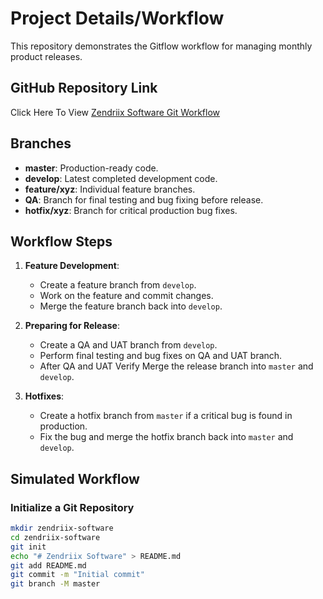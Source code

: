 ﻿# Project Details/Workflow
 
This repository demonstrates the Gitflow workflow for managing monthly product releases.

## GitHub Repository Link
Click Here To View
[Zendriix Software Git Workflow](https://github.com/Bapugouda-B/zendrix-soft)


## Branches

- **master**: Production-ready code.
- **develop**: Latest completed development code.
- **feature/xyz**: Individual feature branches.
- **QA**: Branch for final testing and bug fixing before release.
- **hotfix/xyz**: Branch for critical production bug fixes.

## Workflow Steps

1. **Feature Development**:
    - Create a feature branch from `develop`.
    - Work on the feature and commit changes.
    - Merge the feature branch back into `develop`.

2. **Preparing for Release**:
    - Create a QA and UAT branch from `develop`.
    - Perform final testing and bug fixes on QA and UAT branch.
    - After QA and UAT Verify Merge the release branch into `master` and `develop`.

3. **Hotfixes**:
    - Create a hotfix branch from `master` if a critical bug is found in production.
    - Fix the bug and merge the hotfix branch back into `master` and `develop`.

## Simulated Workflow

### Initialize a Git Repository
```bash
mkdir zendriix-software
cd zendriix-software
git init
echo "# Zendriix Software" > README.md
git add README.md
git commit -m "Initial commit"
git branch -M master
